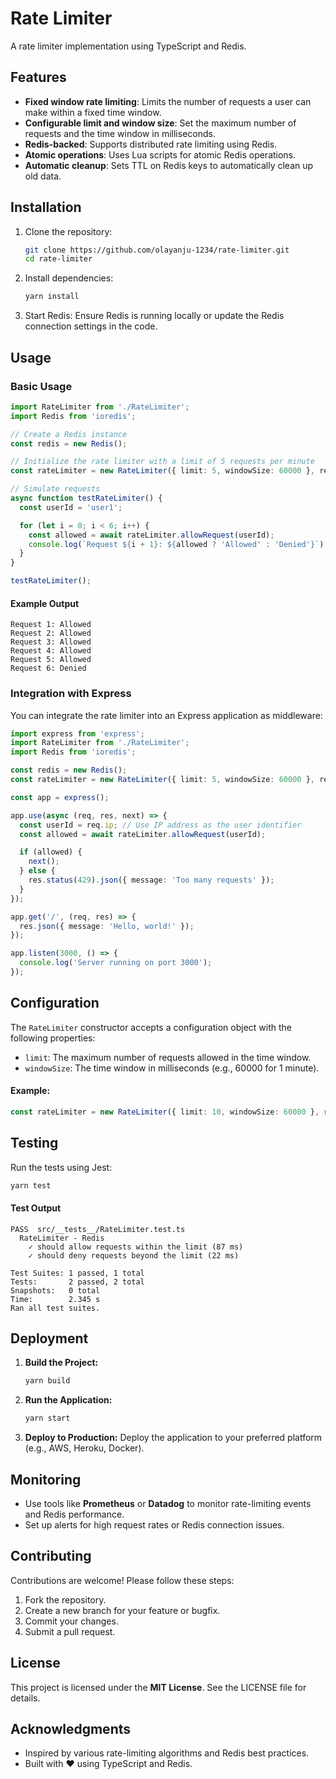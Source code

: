 # Rate Limiter

A rate limiter implementation using TypeScript and Redis.

## Features
- **Fixed window rate limiting**: Limits the number of requests a user can make within a fixed time window.
- **Configurable limit and window size**: Set the maximum number of requests and the time window in milliseconds.
- **Redis-backed**: Supports distributed rate limiting using Redis.
- **Atomic operations**: Uses Lua scripts for atomic Redis operations.
- **Automatic cleanup**: Sets TTL on Redis keys to automatically clean up old data.

## Installation

1. Clone the repository:
   ```bash
   git clone https://github.com/olayanju-1234/rate-limiter.git
   cd rate-limiter
   ```

2. Install dependencies:
   ```bash
   yarn install
   ```

3. Start Redis:
   Ensure Redis is running locally or update the Redis connection settings in the code.

## Usage

### Basic Usage

```typescript
import RateLimiter from './RateLimiter';
import Redis from 'ioredis';

// Create a Redis instance
const redis = new Redis();

// Initialize the rate limiter with a limit of 5 requests per minute
const rateLimiter = new RateLimiter({ limit: 5, windowSize: 60000 }, redis);

// Simulate requests
async function testRateLimiter() {
  const userId = 'user1';

  for (let i = 0; i < 6; i++) {
    const allowed = await rateLimiter.allowRequest(userId);
    console.log(`Request ${i + 1}: ${allowed ? 'Allowed' : 'Denied'}`);
  }
}

testRateLimiter();
```

#### Example Output
```
Request 1: Allowed
Request 2: Allowed
Request 3: Allowed
Request 4: Allowed
Request 5: Allowed
Request 6: Denied
```

### Integration with Express

You can integrate the rate limiter into an Express application as middleware:

```typescript
import express from 'express';
import RateLimiter from './RateLimiter';
import Redis from 'ioredis';

const redis = new Redis();
const rateLimiter = new RateLimiter({ limit: 5, windowSize: 60000 }, redis);

const app = express();

app.use(async (req, res, next) => {
  const userId = req.ip; // Use IP address as the user identifier
  const allowed = await rateLimiter.allowRequest(userId);

  if (allowed) {
    next();
  } else {
    res.status(429).json({ message: 'Too many requests' });
  }
});

app.get('/', (req, res) => {
  res.json({ message: 'Hello, world!' });
});

app.listen(3000, () => {
  console.log('Server running on port 3000');
});
```

## Configuration

The `RateLimiter` constructor accepts a configuration object with the following properties:

- `limit`: The maximum number of requests allowed in the time window.
- `windowSize`: The time window in milliseconds (e.g., 60000 for 1 minute).

#### Example:

```typescript
const rateLimiter = new RateLimiter({ limit: 10, windowSize: 60000 }, redis);
```

## Testing

Run the tests using Jest:

```bash
yarn test
```

#### Test Output
```
PASS  src/__tests__/RateLimiter.test.ts
  RateLimiter - Redis
    ✓ should allow requests within the limit (87 ms)
    ✓ should deny requests beyond the limit (22 ms)

Test Suites: 1 passed, 1 total
Tests:       2 passed, 2 total
Snapshots:   0 total
Time:        2.345 s
Ran all test suites.
```

## Deployment

1. **Build the Project:**
   ```bash
   yarn build
   ```
2. **Run the Application:**
   ```bash
   yarn start
   ```
3. **Deploy to Production:**
   Deploy the application to your preferred platform (e.g., AWS, Heroku, Docker).

## Monitoring

- Use tools like **Prometheus** or **Datadog** to monitor rate-limiting events and Redis performance.
- Set up alerts for high request rates or Redis connection issues.

## Contributing

Contributions are welcome! Please follow these steps:

1. Fork the repository.
2. Create a new branch for your feature or bugfix.
3. Commit your changes.
4. Submit a pull request.

## License

This project is licensed under the **MIT License**. See the LICENSE file for details.

## Acknowledgments

- Inspired by various rate-limiting algorithms and Redis best practices.
- Built with ❤️ using TypeScript and Redis.


